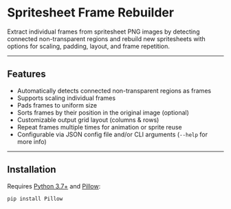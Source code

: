 # Spritesheet Frame Rebuilder

Extract individual frames from spritesheet PNG images by detecting connected non-transparent regions and rebuild new spritesheets with options for scaling, padding, layout, and frame repetition.

---

## Features

- Automatically detects connected non-transparent regions as frames
- Supports scaling individual frames
- Pads frames to uniform size
- Sorts frames by their position in the original image (optional)
- Customizable output grid layout (columns & rows)
- Repeat frames multiple times for animation or sprite reuse
- Configurable via JSON config file and/or CLI arguments (`--help` for more info)

---

## Installation

Requires [Python 3.7+](https://www.python.org/downloads/) and [Pillow](https://pypi.org/project/pillow/):

```bash
pip install Pillow
```